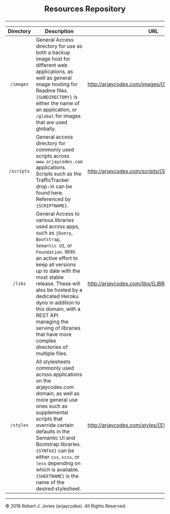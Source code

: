 <strong><p align="center" style="font-size: 18pt;">Resources Repository</p></strong>

***

| Directory | Description | URL |
| --------- | ----------- | --- |
| <p align="center">`/images`<p>  | General Access directory for use as both a backup image host for     different web applications, as well as general image hosting for Readme files. `{SUBDIRECTORY}` is either the name of an application, or `/global` for images that are used globally.  | http://arjaycodes.com/images/{SUBDIRECTORY}
| <p align="center">`/scripts`</p> | General access directory for commonly used scripts across `www.arjaycodes.com` applications. Scripts such as the TrafficTracker drop-in can be found here. Referenced by `{SCRIPTNAME}`. | http://arjaycodes.com/scripts/{SCRIPTNAME} 
| <p align="center">`/libs`</p> | General Access to various libraries used across apps, such as `jQuery`, `Bootstrap`, `Semantic UI`, or `Foundation`. With an active effort to keep all versions up to date with the most stable release. These will also be hosted by a dedicated Heroku dyno in addition to this domain, with a REST API managing the serving of libraries that have more complex directories of multiple files. | http://arjaycodes.com/libs/{LIBRARYNAME} 
| <p align="center">`/styles`</p> | All stylesheets commonly used across applications on the arjaycodes.com domain, as well as more general use ones such as supplemental scripts that override certain defaults in the Semantic UI and Bootstrap libraries. `{SYNTAX}` can be either `css`, `scss`, or `less` depending on which is available. `{SHEETNAME}` is the name of the desired stylesheet. | http://arjaycodes.com/styles/{SYNTAX}/{SHEETNAME}

***

©️ 2018 Robert J. Jones (arjaycodes). All Rights Reserved.